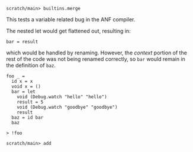 ``` ucm :hide
scratch/main> builtins.merge
```

This tests a variable related bug in the ANF compiler.

The nested let would get flattened out, resulting in:

    bar = result

which would be handled by renaming. However, the _context_ portion of
the rest of the code was not being renamed correctly, so `bar` would
remain in the definition of `baz`.

``` unison
foo _ =
  id x = x
  void x = ()
  bar = let
    void (Debug.watch "hello" "hello")
    result = 5
    void (Debug.watch "goodbye" "goodbye")
    result
  baz = id bar
  baz

> !foo
```

``` ucm
scratch/main> add
```
